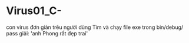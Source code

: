# Virus01_C-
con virus đơn giản trêu người dùng
Tìm và chạy file exe trong bin/debug/
pass giải: 'anh Phong rất đẹp trai'
